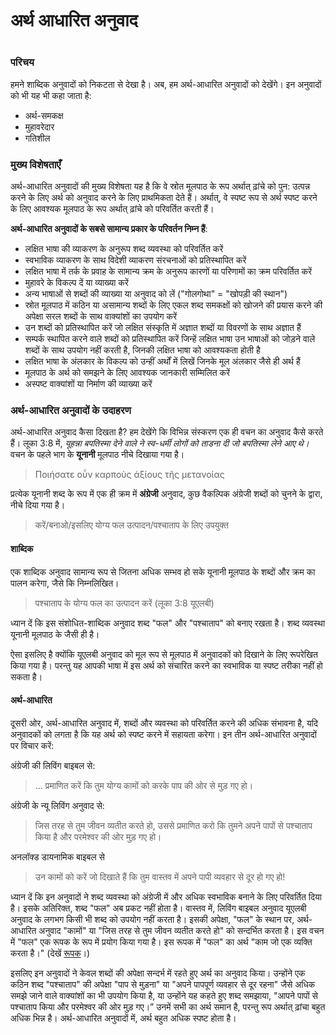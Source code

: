 # अर्थ आधारित अनुवाद

 #

### परिचय

हमने शाब्दिक अनुवादों को निकटता से देखा है। अब, हम अर्थ-आधारित अनुवादों को देखेंगे। इन अनुवादों को भी यह भी कहा जाता है:

* अर्थ-समकक्ष
* मुहावरेदार
* गतिशील

### मुख्य विशेषताएँ

अर्थ-आधारित अनुवादों की मुख्य विशेषता यह है कि वे स्रोत मूलपाठ के रूप अर्थात् ढ़ांचे को पुन: उत्पन्न करने के लिए अर्थ को अनुवाद करने के लिए प्राथमिकता देते हैं। अर्थात्, वे स्पष्ट रूप से अर्थ स्पष्ट करने के लिए आवश्यक मूलपाठ के रूप अर्थात् ढ़ांचे को परिवर्तित करती हैं। 

**अर्थ-आधारित अनुवादों के सबसे सामान्य प्रकार के परिवर्तन निम्न हैं**:

* लक्षित भाषा की व्याकरण के अनुरूप शब्द व्यवस्था को परिवर्तित करें
* स्वभाविक व्याकरण के साथ विदेशी व्याकरण संरचनाओं को प्रतिस्थापित करें
* लक्षित भाषा में तर्क के प्रवाह के सामान्य क्रम के अनुरूप कारणों या परिणामों का क्रम परिवर्तित करें
* मुहावरे के विकल्प दें या व्याख्या करें
* अन्य भाषाओं से शब्दों की व्याख्या या अनुवाद को लें ("गोलगोथा" = "खोपड़ी की स्थान")
* स्रोत मूलपाठ में कठिन या असामान्य शब्दों के लिए एकल शब्द समकक्षों को खोजने की प्रयास करने की अपेक्षा सरल शब्दों के साथ वाक्यांशों का उपयोग करें
* उन शब्दों को प्रतिस्थापित करें जो लक्षित संस्कृति में अज्ञात शब्दों या विवरणों के साथ अज्ञात हैं
* सम्पर्क स्थापित करने वाले शब्दों को प्रतिस्थापित करें जिन्हें लक्षित भाषा उन भाषाओं को जोड़ने वाले शब्दों के साथ उपयोग नहीं करती है, जिनकी लक्षित भाषा को आवश्यकता होती है
* लक्षित भाषा के अंलकार के विकल्प को उन्हीं अर्थों में लिखें जिनके मूल अंलकार जैसे ही अर्थ हैं
* मूलपाठ के अर्थ को समझने के लिए आवश्यक जानकारी सम्मिलित करें
* अस्पष्ट वाक्यांशों या निर्माण की व्याख्या करें

### अर्थ-आधारित अनुवादों के उदाहरण

अर्थ-आधारित अनुवाद कैसा दिखता है? हम देखेंगे कि विभिन्न संस्करण एक ही वचन का अनुवाद कैसे करते हैं। लूका 3:8 में, *यूहन्ना बपतिस्मा देने वाले ने स्व-धर्मी लोगों को ताडना दी जो बपतिस्मा लेने आए थे।* वचन के पहले भाग के **यूनानी** मूलपाठ नीचे दिखाया गया है।

> Ποιήσατε οὖν καρποὺς ἀξίους τῆς μετανοίας

प्रत्येक यूनानी शब्द के रूप में एक ही क्रम में **अंग्रेजी** अनुवाद, कुछ वैकल्पिक अंग्रेजी शब्दों को चुनने के द्वारा, नीचे दिया गया है।

> करें/बनाओ/इसलिए योग्य फल उत्पादन/पश्चाताप के लिए उपयुक्त

#### शाब्दिक

एक शाब्दिक अनुवाद सामान्य रूप से जितना अधिक सम्भव हो सके यूनानी मूलपाठ के शब्दों और क्रम का पालन करेगा, जैसे कि निम्नलिखित।

> पश्चाताप के योग्य फल का उत्पादन करें (लूका 3:8 यूएलबी)

ध्यान दें कि इस संशोधित-शाब्दिक अनुवाद शब्द "फल" और "पश्चाताप" को बनाए रखता है। शब्द व्यवस्था यूनानी मूलपाठ के जैसी ही है।

ऐसा इसलिए है क्योंकि यूएलबी अनुवाद को मूल रूप से मूलपाठ में अनुवादकों को दिखाने के लिए रूपरेखित किया गया है। परन्तु यह आपकी भाषा में इस अर्थ को संचारित करने का स्वभाविक या स्पष्ट तरीका नहीं हो सकता है।

#### अर्थ-आधारित

दूसरी ओर, अर्थ-आधारित अनुवाद में, शब्दों और व्यवस्था को परिवर्तित करने की अधिक संभावना है, यदि अनुवादकों को लगता है कि यह अर्थ को स्पष्ट करने में सहायता करेगा। इन तीन अर्थ-आधारित अनुवादों पर विचार करें:

अंग्रेजी की लिविंग बाइबल से:

> ... प्रमाणित करें कि तुम योग्य कामों को करके पाप की ओर से मुड़ गए हो। 

अंग्रेजी के न्यू लिविंग अनुवाद से: 

> जिस तरह से तुम जीवन व्यतीत करते हो, उससे प्रमाणित करो कि तुमने अपने पापों से पश्चाताप किया है और परमेश्वर की ओर मुड़ गए हो।

अनलॉक्ड डायनामिक बाइबल से

> उन कामों को करें जो दिखाते हैं कि तुम वास्तव में अपने पापी व्यवहार से दूर हो गए हो!

ध्यान दें कि इन अनुवादों ने शब्द व्यवस्था को अंग्रेजी में और अधिक स्वभाविक बनाने के लिए परिवर्तित दिया है। इसके अतिरिक्त, शब्द "फल" अब प्रकट नहीं होता है। वास्तव में, लिविंग बाइबल अनुवाद यूएलबी अनुवाद के लगभग किसी भी शब्द को उपयोग नहीं करता है। इसकी अपेक्षा, "फल" के स्थान पर, अर्थ-आधारित अनुवाद "कामों" या "जिस तरह से तुम जीवन व्यतीत करते हो" को सन्दर्भित करता है। इस वचन में "फल" एक रूपक के रूप में प्रयोग किया गया है। इस रूपक में "फल" का अर्थ "काम जो एक व्यक्ति करता है।" (देखें [रूपक](../figs-metaphor/01.md)।)

इसलिए इन अनुवादों ने केवल शब्दों की अपेक्षा सन्दर्भ में रहते हुए अर्थ का अनुवाद किया। उन्होंने एक कठिन शब्द "पश्चाताप" की अपेक्षा "पाप से मुड़ना" या "अपने पापपूर्ण व्यवहार से दूर रहना" जैसे अधिक समझे जाने वाले वाक्यांशों का भी उपयोग किया है, या उन्होंने यह कहते हुए शब्द समझाया, "आपने पापों से पश्चाताप किया और परमेश्वर की ओर मुड़ गए।” उनमें सभी का अर्थ समान है, परन्तु रूप अर्थात् ढ़ांचा बहुत अधिक भिन्न है। अर्थ-आधारित अनुवादों में, अर्थ बहुत अधिक स्पष्ट होता है।

